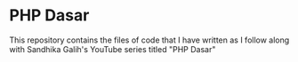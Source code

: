 # PHP Dasar
This repository contains the files of code that I have written as I follow along with Sandhika Galih's YouTube series titled "PHP Dasar"
